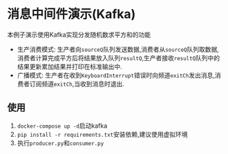# 消息中间件演示(Kafka)

本例子演示使用Kafka实现分发随机数求平方和的功能

+ 生产消费模式: 生产者向`sourceQ`队列发送数据,消费者从`sourceQ`队列取数据,消费者计算完成平方后将结果放入队列`resultQ`,生产者接收`resultQ`队列中的结果更新累加结果并打印在标准输出中.
+ 广播模式: 生产者在收到`KeyboardInterrupt`错误时向频道`exitCh`发出消息,消费者订阅频道`exitCh`,当收到消息时退出.

## 使用

1. `docker-compose up -d`启动kafka
2. `pip install -r requirements.txt`安装依赖,建议使用虚拟环境
3. 执行`producer.py`和`consumer.py`

